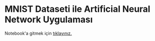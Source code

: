 # MNIST Dataseti ile Artificial Neural Network Uygulaması

Notebook'a gitmek için [tıklayınız.](/ANN_MNIST/MNIST_ANN.ipynb)
